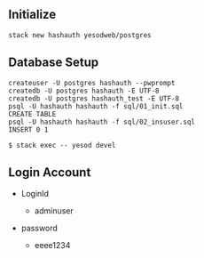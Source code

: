 ## Initialize

```
stack new hashauth yesodweb/postgres
```

## Database Setup

```
createuser -U postgres hashauth --pwprompt
createdb -U postgres hashauth -E UTF-8
createdb -U postgres hashauth_test -E UTF-8
psql -U hashauth hashauth -f sql/01_init.sql
CREATE TABLE
psql -U hashauth hashauth -f sql/02_insuser.sql
INSERT 0 1
```

```
$ stack exec -- yesod devel
```

## Login Account

* LoginId

  * adminuser
  
* password

  * eeee1234
